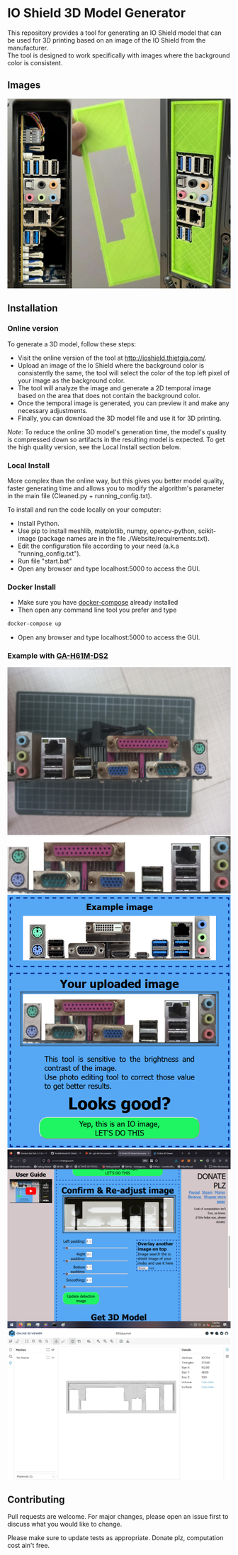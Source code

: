 # IO Shield 3D Model Generator

This repository provides a tool for generating an IO Shield model that can be used for 3D printing based on an image of the IO Shield from the manufacturer.  
The tool is designed to work specifically with images where the background color is consistent.

## Images
![](/img/Real_Life.jpg "Real life image")

## Installation

### Online version
To generate a 3D model, follow these steps:

- Visit the online version of the tool at http://ioshield.thietgia.com/.
- Upload an image of the Io Shield where the background color is consistently the same, the tool will select the color of the top left pixel of your image as the background color.
- The tool will analyze the image and generate a 2D temporal image based on the area that does not contain the background color.
- Once the temporal image is generated, you can preview it and make any necessary adjustments.
- Finally, you can download the 3D model file and use it for 3D printing.

*Note*: To reduce the online 3D model's generation time, the model's quality is compressed down so artifacts in the resulting model is expected. To get the high quality version, see the Local Install section below.
### Local Install

More complex than the online way, but this gives you better model quality, faster generating time and allows you to modify the algorithm's parameter in the main file (Cleaned.py + running_config.txt).

To install and run the code locally on your computer:
- Install Python.
- Use pip to install meshlib, matplotlib, numpy, opencv-python, scikit-image (package names are in the file ./Website/requirements.txt).
- Edit the configuration file according to your need (a.k.a "running_config.txt").
- Run file "start.bat"
- Open any browser and type localhost:5000 to access the GUI.

### Docker Install

- Make sure you have [docker-compose](https://docs.docker.com/compose/) already installed
- Then open any command line tool you prefer and type

```bash
docker-compose up
```

- Open any browser and type localhost:5000 to access the GUI.


### Example with [GA-H61M-DS2](https://www.gigabyte.com/vn/Motherboard/GA-H61M-DS2-rev-50#ov)
![](/img/original.jpg "Original motherboard")
![](/img/cutting.jpg "Cutted the IO")
![](/img/upload.png "Upload the image")
![](/img/adjust.png "Adjusting the image")
![](/img/result_raw.png "Result without any refinement")

## Contributing

Pull requests are welcome. For major changes, please open an issue first
to discuss what you would like to change.

Please make sure to update tests as appropriate.
Donate plz, computation cost ain't free.
